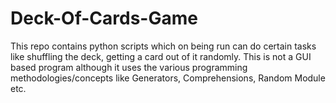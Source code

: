 # Deck-Of-Cards-Game
This repo contains python scripts which on being run can do certain tasks like shuffling the deck, getting a card out of it randomly. This is not a GUI based program although it uses the various programming methodologies/concepts like Generators, Comprehensions, Random Module etc.   
